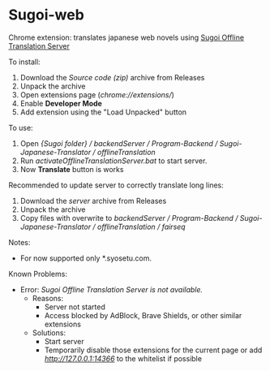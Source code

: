 # Sugoi-web
Chrome extension: translates japanese web novels using [Sugoi Offline Translation Server](https://www.patreon.com/mingshiba) 

To install:
1. Download the *Source code (zip)* archive from Releases
2. Unpack the archive
3. Open extensions page (*chrome://extensions/*)
4. Enable **Developer Mode**
5. Add extension using the "Load Unpacked" button

To use:
1. Open *{Sugoi folder} / backendServer / Program-Backend / Sugoi-Japanese-Translator / offlineTranslation*
2. Run *activateOfflineTranslationServer.bat* to start server.
3. Now **Translate** button is works

Recommended to update server to correctly translate long lines:
1. Download the *server* archive from Releases
2. Unpack the archive
3. Copy files with overwrite to *backendServer / Program-Backend / Sugoi-Japanese-Translator / offlineTranslation / fairseq*

Notes:
* For now supported only *.syosetu.com.

Known Problems:
* Error: *Sugoi Offline Translation Server is not available.*
  - Reasons: 
    - Server not started
    - Access blocked by AdBlock, Brave Shields, or other similar extensions
  - Solutions:
    - Start server
    - Temporarily disable those extensions for the current page or add *http://127.0.0.1:14366* to the whitelist if possible
